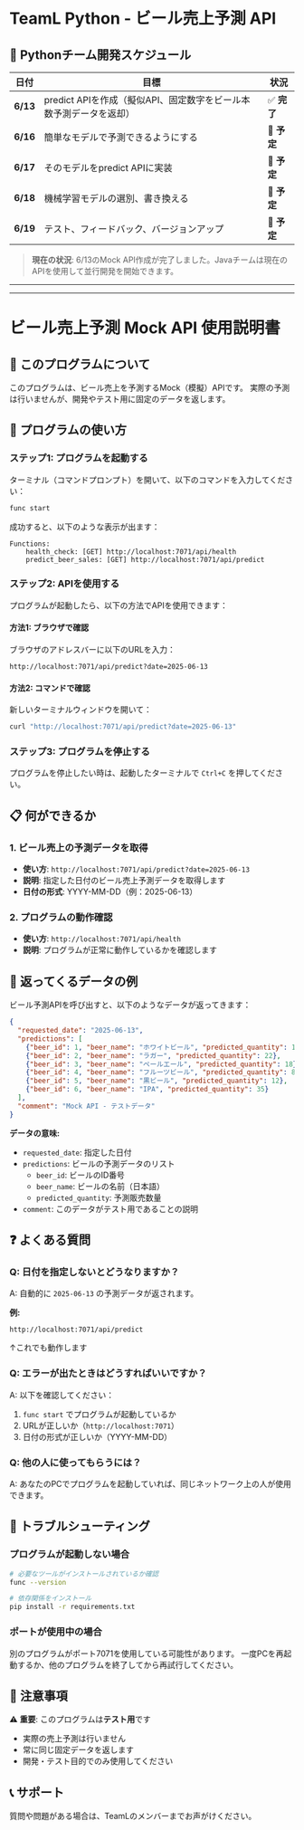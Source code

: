 # TeamL Python - ビール売上予測 API

## 📅 **Pythonチーム開発スケジュール**

| 日付 | 目標 | 状況 |
|------|------|------|
| **6/13** | predict APIを作成（擬似API、固定数字をビール本数予測データを返却） | ✅ **完了** |
| **6/16** | 簡単なモデルで予測できるようにする | 🔄 **予定** |
| **6/17** | そのモデルをpredict APIに実装 | 🔄 **予定** |
| **6/18** | 機械学習モデルの選別、書き換える | 🔄 **予定** |
| **6/19** | テスト、フィードバック、バージョンアップ | 🔄 **予定** |

> **現在の状況**: 6/13のMock API作成が完了しました。Javaチームは現在のAPIを使用して並行開発を開始できます。

---

---


# ビール売上予測 Mock API 使用説明書

## 📖 このプログラムについて

このプログラムは、ビール売上を予測するMock（模擬）APIです。
実際の予測は行いませんが、開発やテスト用に固定のデータを返します。

## 🚀 プログラムの使い方

### ステップ1: プログラムを起動する

ターミナル（コマンドプロンプト）を開いて、以下のコマンドを入力してください：

```bash
func start
```

成功すると、以下のような表示が出ます：
```
Functions:
    health_check: [GET] http://localhost:7071/api/health
    predict_beer_sales: [GET] http://localhost:7071/api/predict
```

### ステップ2: APIを使用する

プログラムが起動したら、以下の方法でAPIを使用できます：

#### 方法1: ブラウザで確認
ブラウザのアドレスバーに以下のURLを入力：
```
http://localhost:7071/api/predict?date=2025-06-13
```

#### 方法2: コマンドで確認
新しいターミナルウィンドウを開いて：
```bash
curl "http://localhost:7071/api/predict?date=2025-06-13"
```

### ステップ3: プログラムを停止する

プログラムを停止したい時は、起動したターミナルで `Ctrl+C` を押してください。

## 📋 何ができるか

### 1. ビール売上の予測データを取得
- **使い方**: `http://localhost:7071/api/predict?date=2025-06-13`
- **説明**: 指定した日付のビール売上予測データを取得します
- **日付の形式**: YYYY-MM-DD（例：2025-06-13）

### 2. プログラムの動作確認
- **使い方**: `http://localhost:7071/api/health`
- **説明**: プログラムが正常に動作しているかを確認します

## 🎯 返ってくるデータの例

ビール予測APIを呼び出すと、以下のようなデータが返ってきます：

```json
{
  "requested_date": "2025-06-13",
  "predictions": [
    {"beer_id": 1, "beer_name": "ホワイトビール", "predicted_quantity": 15},
    {"beer_id": 2, "beer_name": "ラガー", "predicted_quantity": 22},
    {"beer_id": 3, "beer_name": "ペールエール", "predicted_quantity": 18},
    {"beer_id": 4, "beer_name": "フルーツビール", "predicted_quantity": 8},
    {"beer_id": 5, "beer_name": "黒ビール", "predicted_quantity": 12},
    {"beer_id": 6, "beer_name": "IPA", "predicted_quantity": 35}
  ],
  "comment": "Mock API - テストデータ"
}
```

**データの意味:**
- `requested_date`: 指定した日付
- `predictions`: ビールの予測データのリスト
  - `beer_id`: ビールのID番号
  - `beer_name`: ビールの名前（日本語）
  - `predicted_quantity`: 予測販売数量
- `comment`: このデータがテスト用であることの説明

## ❓ よくある質問

### Q: 日付を指定しないとどうなりますか？
A: 自動的に `2025-06-13` の予測データが返されます。

**例:**
```
http://localhost:7071/api/predict
```
↑これでも動作します

### Q: エラーが出たときはどうすればいいですか？
A: 以下を確認してください：
1. `func start` でプログラムが起動しているか
2. URLが正しいか（`http://localhost:7071`）
3. 日付の形式が正しいか（YYYY-MM-DD）

### Q: 他の人に使ってもらうには？
A: あなたのPCでプログラムを起動していれば、同じネットワーク上の人が使用できます。

## 🔧 トラブルシューティング

### プログラムが起動しない場合
```bash
# 必要なツールがインストールされているか確認
func --version

# 依存関係をインストール
pip install -r requirements.txt
```

### ポートが使用中の場合
別のプログラムがポート7071を使用している可能性があります。
一度PCを再起動するか、他のプログラムを終了してから再試行してください。

## 📝 注意事項

⚠️ **重要**: このプログラムは**テスト用**です
- 実際の売上予測は行いません
- 常に同じ固定データを返します
- 開発・テスト目的でのみ使用してください

## 📞 サポート

質問や問題がある場合は、TeamLのメンバーまでお声がけください。
